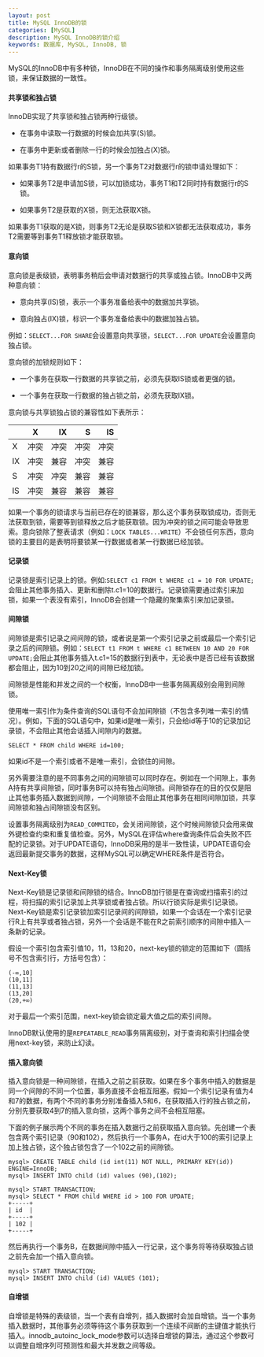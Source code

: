 ```yaml
---
layout: post
title: MySQL InnoDB的锁
categories: [MySQL]
description: MySQL InnoDB的锁介绍
keywords: 数据库, MySQL, InnoDB, 锁
---
```


MySQL的InnoDB中有多种锁，InnoDB在不同的操作和事务隔离级别使用这些锁，来保证数据的一致性。

#### 共享锁和独占锁

InnoDB实现了共享锁和独占锁两种行级锁。

- 在事务中读取一行数据的时候会加共享(S)锁。

- 在事务中更新或者删除一行的时候会加独占(X)锁。

如果事务T1持有数据行r的S锁，另一个事务T2对数据行r的锁申请处理如下：

- 如果事务T2是申请加S锁，可以加锁成功，事务T1和T2同时持有数据行r的S锁。

- 如果事务T2是获取的X锁，则无法获取X锁。

如果事务T1获取的是X锁，则事务T2无论是获取S锁和X锁都无法获取成功，事务T2需要等到事务T1释放锁才能获取锁。
#### 意向锁

意向锁是表级锁，表明事务稍后会申请对数据行的共享或独占锁。InnoDB中又两种意向锁：

- 意向共享(IS)锁，表示一个事务准备给表中的数据加共享锁。

- 意向独占(IX)锁，标识一个事务准备给表中的数据加独占锁。

例如：`SELECT...FOR SHARE`会设置意向共享锁，`SELECT...FOR UPDATE`会设置意向独占锁。

意向锁的加锁规则如下：

- 一个事务在获取一行数据的共享锁之前，必须先获取IS锁或者更强的锁。

- 一个事务在获取一行数据的独占锁之前，必须先获取IX锁。

意向锁与共享锁独占锁的兼容性如下表所示：

||X|IX|S|IS|
|:---|:---:|---:|---:|---:|
|X|冲突|冲突|冲突|冲突|
|IX|冲突|兼容|冲突|兼容|
|S|冲突|冲突|兼容|兼容|
|IS|冲突|兼容|兼容|兼容|

如果一个事务的锁请求与当前已存在的锁兼容，那么这个事务获取锁成功，否则无法获取到锁，需要等到锁释放之后才能获取锁。因为冲突的锁之间可能会导致思索。意向锁除了整表请求（例如：`LOCK TABLES...WRITE`）不会锁任何东西，意向锁的主要目的是表明将要锁某一行数据或者某一行数据已经加锁。

#### 记录锁

记录锁是索引记录上的锁。例如:`SELECT c1 FROM t WHERE c1 = 10 FOR UPDATE;`会阻止其他事务插入、更新和删除t.c1=10的数据行。记录锁需要通过索引来加锁，如果一个表没有索引，InnoDB会创建一个隐藏的聚集索引来加记录锁。

#### 间隙锁

间隙锁是索引记录之间间隙的锁，或者说是第一个索引记录之前或最后一个索引记录之后的间隙锁。例如：`SELECT t1 FROM t WHERE c1 BETWEEN 10 AND 20 FOR UPDATE;`会阻止其他事务插入t.c1=15的数据行到表中，无论表中是否已经有该数据都会阻止，因为10到20之间的间隙已经加锁。

间隙锁是性能和并发之间的一个权衡，InnoDB中一些事务隔离级别会用到间隙锁。

使用唯一索引作为条件查询的SQL语句不会加间隙锁（不包含多列唯一索引的情况）。例如，下面的SQL语句中，如果id是唯一索引，只会给id等于10的记录加记录锁，不会阻止其他会话插入间隙内的数据。

```
SELECT * FROM child WHERE id=100;
```
如果id不是一个索引或者不是唯一索引，会锁住的间隙。

另外需要注意的是不同事务之间的间隙锁可以同时存在。例如在一个间隙上，事务A持有共享间隙锁，同时事务B可以持有独占间隙锁。间隙锁存在的目的仅仅是阻止其他事务插入数据到间隙，一个间隙锁不会阻止其他事务在相同间隙加锁，共享间隙锁和独占间隙锁没有区别。

设置事务隔离级别为`READ_COMMITED`，会关闭间隙锁，这个时候间隙锁只会用来做外键检查约束和重复值检查。另外，MySQL在评估where查询条件后会失败不匹配的记录锁。对于UPDATE语句，InnoDB采用的是半一致性读，UPDATE语句会返回最新提交事务的数据，这样MySQL可以确定WHERE条件是否符合。

#### Next-Key锁

Next-Key锁是记录锁和间隙锁的结合。InnoDB加行锁是在查询或扫描索引的过程，将扫描的索引记录加上共享锁或者独占锁。所以行锁实际是索引记录锁。Next-Key锁是索引记录锁加索引记录间的间隙锁，如果一个会话在一个索引记录行R上有共享或者独占锁，另外一个会话是不能在R之前索引顺序的间隙中插入一条新的记录。

假设一个索引包含索引值10，11，13和20，next-key锁的锁定的范围如下（圆括号不包含索引行，方括号包含）：
```
(-∞,10]
(10,11]
(11,13]
(13,20]
(20,+∞)
```
对于最后一个索引范围，next-key锁会锁定最大值之后的索引间隙。

InnoDB默认使用的是`REPEATABLE_READ`事务隔离级别，对于查询和索引扫描会使用next-key锁，来防止幻读。

#### 插入意向锁

插入意向锁是一种间隙锁，在插入之前之前获取。如果在多个事务中插入的数据是同一个间隙的不同一个位置，事务直接不会相互阻塞。假如一个索引记录有值为4和7的数据，有两个不同的事务分别准备插入5和6，在获取插入行的独占锁之前，分别先要获取4到7的插入意向锁，这两个事务之间不会相互阻塞。

下面的例子展示两个不同的事务在插入数据行之前获取插入意向锁。先创建一个表包含两个索引记录（90和102），然后执行一个事务A，在id大于100的索引记录上加上独占锁，这个独占锁包含了一个102之前的间隙锁。

```
mysql> CREATE TABLE child (id int(11) NOT NULL, PRIMARY KEY(id)) ENGINE=InnoDB;
mysql> INSERT INTO child (id) values (90),(102);

mysql> START TRANSACTION;
mysql> SELECT * FROM child WHERE id > 100 FOR UPDATE;
+-----+
| id  |
+-----+
| 102 |
+-----+
```

然后再执行一个事务B，在数据间隙中插入一行记录，这个事务将等待获取独占锁之前先会加一个插入意向锁。
```
mysql> START TRANSACTION;
mysql> INSERT INTO child (id) VALUES (101);
```

#### 自增锁

自增锁是特殊的表级锁，当一个表有自增列，插入数据时会加自增锁。当一个事务插入数据时，其他事务必须等待这个事务获取到一个连续不间断的主键值才能执行插入。innodb_autoinc_lock_mode参数可以选择自增锁的算法，通过这个参数可以调整自增序列可预测性和最大并发数之间等级。